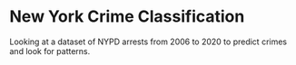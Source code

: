 # New York Crime Classification
Looking at a dataset of NYPD arrests from 2006 to 2020 to predict crimes and look for patterns.
